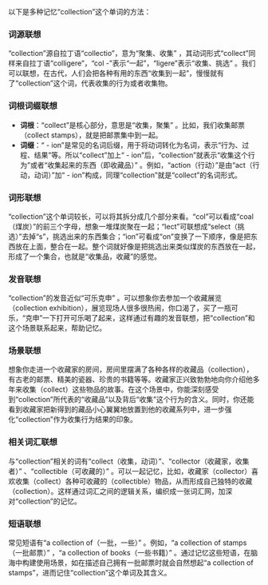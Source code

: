 以下是多种记忆“collection”这个单词的方法：

### 词源联想
“collection”源自拉丁语“collectio”，意为“聚集、收集” ，其动词形式“collect”同样来自拉丁语“colligere”，“col -”表示“一起”，“ligere”表示“收集、挑选” 。我们可以联想，在古代，人们会把各种有用的东西“收集到一起”，慢慢就有了“collection”这个词，代表收集的行为或者收集物。

### 词根词缀联想
- **词根**：“collect”是核心部分，意思是“收集，聚集” 。比如，我们收集邮票（collect stamps），就是把邮票集中到一起。
- **词缀**：“ - ion”是常见的名词后缀，用于将动词转化为名词，表示“行为、过程、结果”等。所以“collect”加上“ - ion”后，“collection”就表示“收集这个行为”或者“收集起来的东西（即收藏品）” 。例如，“action（行动）”是由“act（行动，动词）”加“ - ion”构成，同理“collection”就是“collect”的名词形式。

### 词形联想
“collection”这个单词较长，可以将其拆分成几个部分来看。“col”可以看成“coal（煤炭）”的前三个字母，想象一堆煤炭聚在一起；“lect”可联想成“select（挑选）”去掉“s”，挑选出来的东西集合；“ion”可看成“on”变换了一下顺序，像是把东西放在上面，整合在一起。整个词就好像是把挑选出来类似煤炭的东西放在一起，形成了一个集合，也就是“收集品，收藏”的感觉。

### 发音联想
“collection”的发音近似“可乐克申” 。可以想象你去参加一个收藏展览（collection exhibition），展览现场人很多很热闹，你口渴了，买了一瓶可乐，“克申”一下打开可乐喝了起来，这样通过有趣的发音联想，把“collection”和这个场景联系起来，帮助记忆。

### 场景联想
想象你走进一个收藏家的房间，房间里摆满了各种各样的收藏品（collection），有古老的邮票、精美的瓷器、珍贵的书籍等等。收藏家正兴致勃勃地向你介绍他多年来收集（collect）这些物品的故事。在这个场景中，你能深刻感受到“collection”所代表的“收藏品”以及背后“收集”这个行为的含义。同时，你还能看到收藏家把新得到的藏品小心翼翼地放置到他的收藏系列中，进一步强化“collection”作为收集行为结果的印象。

### 相关词汇联想
与“collection”相关的词有“collect（收集，动词）”、“collector（收藏家，收集者）” 、“collectible（可收藏的）” 。可以一起记忆，比如，收藏家（collector）喜欢收集（collect）各种可收藏的（collectible）物品，从而形成自己独特的收藏（collection）。这样通过词汇之间的逻辑关系，编织成一张词汇网，加深对“collection”的记忆。

### 短语联想
常见短语有“a collection of（一批，一些）” 。例如，“a collection of stamps（一批邮票）” ，“a collection of books（一些书籍）” 。通过记忆这些短语，在脑海中构建使用场景，如在描述自己拥有一批邮票时就会自然想起“a collection of stamps”，进而记住“collection”这个单词及其含义。 
